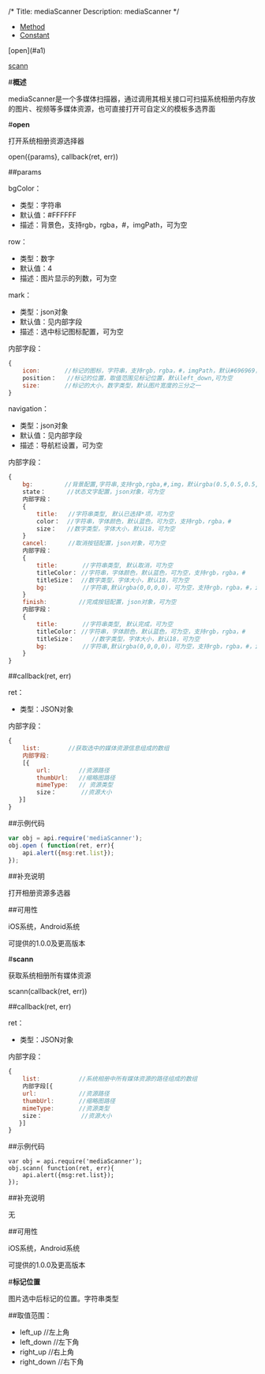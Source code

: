 /*
Title: mediaScanner
Description: mediaScanner
*/

<ul id="tab" class="clearfix">
	<li class="active"><a href="#method-content">Method</a></li>
	<li><a href="#const-content">Constant</a></li>
</ul>
<div id="method-content">


<div class="outline">
[open](#a1)

[scann](#a2)

</div>

#**概述**

mediaScanner是一个多媒体扫描器，通过调用其相关接口可扫描系统相册内存放的图片、视频等多媒体资源，也可直接打开可自定义的模板多选界面

#**open**<div id="a1"></div>

打开系统相册资源选择器

open({params}, callback(ret, err))

##params

bgColor：

- 类型：字符串
- 默认值：#FFFFFF
- 描述：背景色，支持rgb，rgba，#，imgPath，可为空

row：

- 类型：数字
- 默认值：4
- 描述：图片显示的列数，可为空

mark：

- 类型：json对象
- 默认值：见内部字段
- 描述：选中标记图标配置，可为空

内部字段：

```js
{
	icon:  		//标记的图标，字符串，支持rgb，rgba，#，imgPath，默认#696969，可为空
	position：	//标记的位置，取值范围见标记位置，默认left_down,可为空
	size:  		//标记的大小，数字类型，默认图片宽度的三分之一
}
```

navigation：

- 类型：json对象
- 默认值：见内部字段
- 描述：导航栏设置，可为空

内部字段：

```js
{
	bg:  		//背景配置,字符串,支持rgb,rgba,#,img，默认rgba(0.5,0.5,0.5,0.8)，可为空
	state：		//状态文字配置，json对象，可为空
	内部字段：
	{
		title:   //字符串类型, 默认已选择*项，可为空
		color：  //字符串，字体颜色，默认蓝色，可为空，支持rgb，rgba，#
		size：   //数字类型，字体大小，默认18，可为空
	}
	cancel: 	 //取消按钮配置，json对象，可为空
	内部字段：
	{
		title:       //字符串类型, 默认取消，可为空
		titleColor： //字符串，字体颜色，默认蓝色，可为空，支持rgb，rgba，#
		titleSize：  //数字类型，字体大小，默认18，可为空
		bg:          //字符串,默认rgba(0,0,0,0)，可为空，支持rgb，rgba，#，img
    }
	finish: 		//完成按钮配置，json对象，可为空
	内部字段：
	{
        title:       //字符串类型, 默认完成，可为空
		titleColor： //字符串，字体颜色，默认蓝色，可为空，支持rgb，rgba，#
		titleSize：     //数字类型，字体大小，默认18，可为空
		bg:          //字符串,默认rgba(0,0,0,0)，可为空，支持rgb，rgba，#，img
	}
}
```

##callback(ret, err)

ret：

- 类型：JSON对象

内部字段：

```js
{
	list:        //获取选中的媒体资源信息组成的数组
	内部字段:
	[{
		url:        //资源路径
		thumbUrl:  	//缩略图路径
		mimeType: 	// 资源类型
		size： 		//资源大小
   }]
}
```

##示例代码

```js
var obj = api.require('mediaScanner');
obj.open ( function(ret, err){
	api.alert({msg:ret.list});
});
```

##补充说明

打开相册资源多选器

##可用性

iOS系统，Android系统

可提供的1.0.0及更高版本

#**scann**<div id="a2"></div>

获取系统相册所有媒体资源

scann(callback(ret, err))

##callback(ret, err)

ret：

- 类型：JSON对象

内部字段：

```js
{
	list:        	//系统相册中所有媒体资源的路径组成的数组
	内部字段[{
	url:        	//资源路径
	thumbUrl:  		//缩略图路径
	mimeType: 		//资源类型
    size：			//资源大小
   }]
}
```

##示例代码

```ja
var obj = api.require('mediaScanner');
obj.scann( function(ret, err){
	api.alert({msg:ret.list});
});
```

##补充说明

无

##可用性

iOS系统，Android系统

可提供的1.0.0及更高版本


</div>

<div id="const-content">

#**标记位置**

图片选中后标记的位置。字符串类型

##取值范围：

- left_up		//左上角
- left_down		//左下角
- right_up		//右上角
- right_down	//右下角



